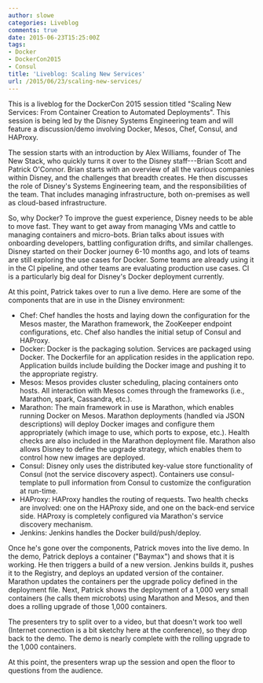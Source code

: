 ```yaml
---
author: slowe
categories: Liveblog
comments: true
date: 2015-06-23T15:25:00Z
tags:
- Docker
- DockerCon2015
- Consul
title: 'Liveblog: Scaling New Services'
url: /2015/06/23/scaling-new-services/
---
```


This is a liveblog for the DockerCon 2015 session titled "Scaling New Services: From Container Creation to Automated Deployments". This session is being led by the Disney Systems Engineering team and will feature a discussion/demo involving Docker, Mesos, Chef, Consul, and HAProxy.

The session starts with an introduction by Alex Williams, founder of The New Stack, who quickly turns it over to the Disney staff---Brian Scott and Patrick O'Connor. Brian starts with an overview of all the various companies within Disney, and the challenges that breadth creates. He then discusses the role of Disney's Systems Engineering team, and the responsibilities of the team. That includes managing infrastructure, both on-premises as well as cloud-based infrastructure.

So, why Docker? To improve the guest experience, Disney needs to be able to move fast. They want to get away from managing VMs and cattle to managing containers and micro-bots. Brian talks about issues with onboarding developers, battling configuration drifts, and similar challenges. Disney started on their Docker journey 6-10 months ago, and lots of teams are still exploring the use cases for Docker. Some teams are already using it in the CI pipeline, and other teams are evaluating production use cases. CI is a particularly big deal for Disney's Docker deployment currently.

At this point, Patrick takes over to run a live demo. Here are some of the components that are in use in the Disney environment:

* Chef: Chef handles the hosts and laying down the configuration for the Mesos master, the Marathon framework, the ZooKeeper endpoint configurations, etc. Chef also handles the initial setup of Consul and HAProxy.
* Docker: Docker is the packaging solution. Services are packaged using Docker. The Dockerfile for an application resides in the application repo. Application builds include building the Docker image and pushing it to the appropriate registry.
* Mesos: Mesos provides cluster scheduling, placing containers onto hosts. All interaction with Mesos comes through the frameworks (i.e., Marathon, spark, Cassandra, etc.).
* Marathon: The main framework in use is Marathon, which enables running Docker on Mesos. Marathon deployments (handled via JSON descriptions) will deploy Docker images and configure them appropriately (which image to use, which ports to expose, etc.). Health checks are also included in the Marathon deployment file. Marathon also allows Disney to define the upgrade strategy, which enables them to control how new images are deployed.
* Consul: Disney only uses the distributed key-value store functionality of Consul (not the service discovery aspect). Containers use consul-template to pull information from Consul to customize the configuration at run-time.
* HAProxy: HAProxy handles the routing of requests. Two health checks are involved: one on the HAProxy side, and one on the back-end service side. HAProxy is completely configured via Marathon's service discovery mechanism.
* Jenkins: Jenkins handles the Docker build/push/deploy.

Once he's gone over the components, Patrick moves into the live demo. In the demo, Patrick deploys a container ("Baymax") and shows that it is working. He then triggers a build of a new version. Jenkins builds it, pushes it to the Registry, and deploys an updated version of the container. Marathon updates the containers per the upgrade policy defined in the deployment file. Next, Patrick shows the deployment of a 1,000 very small containers (he calls them microbots) using Marathon and Mesos, and then does a rolling upgrade of those 1,000 containers.

The presenters try to split over to a video, but that doesn't work too well (Internet connection is a bit sketchy here at the conference), so they drop back to the demo. The demo is nearly complete with the rolling upgrade to the 1,000 containers.

At this point, the presenters wrap up the session and open the floor to questions from the audience.
